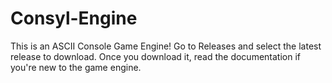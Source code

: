# Consyl-Engine
This is an ASCII Console Game Engine! Go to Releases and select the latest release to download. Once you download it, read the documentation if you're new to the game engine.
